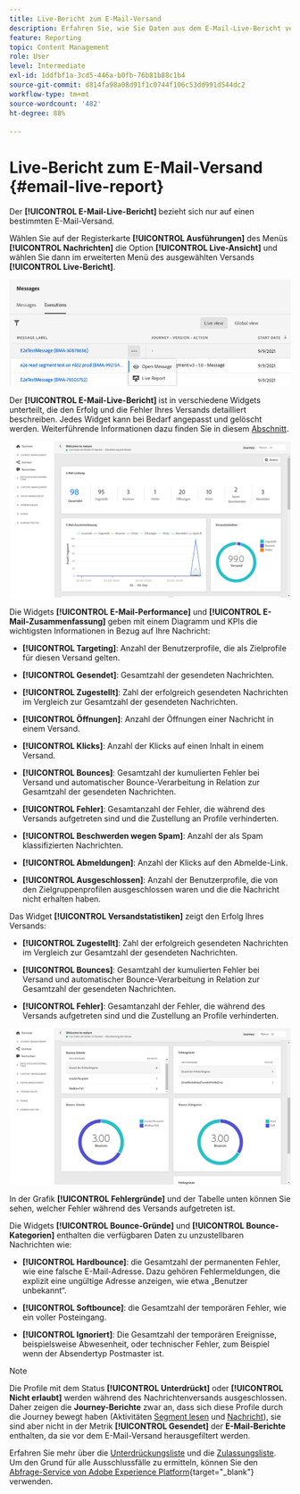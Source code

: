 ```yaml
---
title: Live-Bericht zum E-Mail-Versand
description: Erfahren Sie, wie Sie Daten aus dem E-Mail-Live-Bericht verwenden
feature: Reporting
topic: Content Management
role: User
level: Intermediate
exl-id: 1ddfbf1a-3cd5-446a-b0fb-76b81b88c1b4
source-git-commit: d814fa98a08d91f1c0744f106c53dd991d544dc2
workflow-type: tm+mt
source-wordcount: '482'
ht-degree: 88%

---
```


# Live-Bericht zum E-Mail-Versand {#email-live-report}

Der **[!UICONTROL E-Mail-Live-Bericht]** bezieht sich nur auf einen bestimmten E-Mail-Versand.

Wählen Sie auf der Registerkarte **[!UICONTROL Ausführungen]** des Menüs **[!UICONTROL Nachrichten]** die Option **[!UICONTROL Live-Ansicht]** und wählen Sie dann im erweiterten Menü des ausgewählten Versands **[!UICONTROL Live-Bericht]**.

![](../assets/live_report.png)

Der **[!UICONTROL E-Mail-Live-Bericht]** ist in verschiedene Widgets unterteilt, die den Erfolg und die Fehler Ihres Versands detailliert beschreiben. Jedes Widget kann bei Bedarf angepasst und gelöscht werden. Weiterführende Informationen dazu finden Sie in diesem [Abschnitt](live-report.md#modify-dashboard).

![](../assets/live_report_5.png)

Die Widgets **[!UICONTROL E-Mail-Performance]** und **[!UICONTROL E-Mail-Zusammenfassung]** geben mit einem Diagramm und KPIs die wichtigsten Informationen in Bezug auf Ihre Nachricht:

* **[!UICONTROL Targeting]**: Anzahl der Benutzerprofile, die als Zielprofile für diesen Versand gelten.

* **[!UICONTROL Gesendet]**: Gesamtzahl der gesendeten Nachrichten.

* **[!UICONTROL Zugestellt]**: Zahl der erfolgreich gesendeten Nachrichten im Vergleich zur Gesamtzahl der gesendeten Nachrichten.

* **[!UICONTROL Öffnungen]**: Anzahl der Öffnungen einer Nachricht in einem Versand.

* **[!UICONTROL Klicks]**: Anzahl der Klicks auf einen Inhalt in einem Versand.

* **[!UICONTROL Bounces]**: Gesamtzahl der kumulierten Fehler bei Versand und automatischer Bounce-Verarbeitung in Relation zur Gesamtzahl der gesendeten Nachrichten.

* **[!UICONTROL Fehler]**: Gesamtanzahl der Fehler, die während des Versands aufgetreten sind und die Zustellung an Profile verhinderten.

* **[!UICONTROL Beschwerden wegen Spam]**: Anzahl der als Spam klassifizierten Nachrichten.

* **[!UICONTROL Abmeldungen]**: Anzahl der Klicks auf den Abmelde-Link.

* **[!UICONTROL Ausgeschlossen]**: Anzahl der Benutzerprofile, die von den Zielgruppenprofilen ausgeschlossen waren und die die Nachricht nicht erhalten haben.

Das Widget **[!UICONTROL Versandstatistiken]** zeigt den Erfolg Ihres Versands:

* **[!UICONTROL Zugestellt]**: Zahl der erfolgreich gesendeten Nachrichten im Vergleich zur Gesamtzahl der gesendeten Nachrichten.

* **[!UICONTROL Bounces]**: Gesamtzahl der kumulierten Fehler bei Versand und automatischer Bounce-Verarbeitung in Relation zur Gesamtzahl der gesendeten Nachrichten.

* **[!UICONTROL Fehler]**: Gesamtanzahl der Fehler, die während des Versands aufgetreten sind und die Zustellung an Profile verhinderten.

![](../assets/live_report_6.png)

In der Grafik **[!UICONTROL Fehlergründe]** und der Tabelle unten können Sie sehen, welcher Fehler während des Versands aufgetreten ist.

Die Widgets **[!UICONTROL Bounce-Gründe]** und **[!UICONTROL Bounce-Kategorien]** enthalten die verfügbaren Daten zu unzustellbaren Nachrichten wie:

* **[!UICONTROL Hardbounce]**: die Gesamtzahl der permanenten Fehler, wie eine falsche E-Mail-Adresse. Dazu gehören Fehlermeldungen, die explizit eine ungültige Adresse anzeigen, wie etwa „Benutzer unbekannt“.

* **[!UICONTROL Softbounce]**: die Gesamtzahl der temporären Fehler, wie ein voller Posteingang.

* **[!UICONTROL Ignoriert]**: Die Gesamtzahl der temporären Ereignisse, beispielsweise Abwesenheit, oder technischer Fehler, zum Beispiel wenn der Absendertyp Postmaster ist.

>[!NOTE]
>
>Die Profile mit dem Status **[!UICONTROL Unterdrückt]** oder **[!UICONTROL Nicht erlaubt]** werden während des Nachrichtenversands ausgeschlossen. Daher zeigen die **Journey-Berichte** zwar an, dass sich diese Profile durch die Journey bewegt haben (Aktivitäten [Segment lesen](../building-journeys/read-segment.md) und [Nachricht](../building-journeys/journeys-message.md)), sie sind aber nicht in der Metrik **[!UICONTROL Gesendet]** der **E-Mail-Berichte** enthalten, da sie vor dem E-Mail-Versand herausgefiltert werden.
>
>Erfahren Sie mehr über die [Unterdrückungsliste](../suppression-list.md) und die [Zulassungsliste](../allow-list.md). Um den Grund für alle Ausschlussfälle zu ermitteln, können Sie den [Abfrage-Service von Adobe Experience Platform](https://experienceleague.adobe.com/docs/experience-platform/query/api/getting-started.html?lang=de){target=&quot;_blank&quot;} verwenden.
